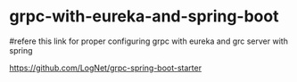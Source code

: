 # grpc-with-eureka-and-spring-boot

#refere this link for proper configuring grpc with eureka and grc server with spring  

https://github.com/LogNet/grpc-spring-boot-starter
